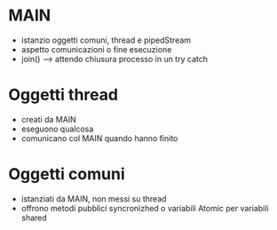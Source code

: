 # MAIN

- istanzio oggetti comuni, thread e pipedStream
- aspetto comunicazioni o fine esecuzione
- join() --> attendo chiusura processo in un try catch

# Oggetti thread

- creati da MAIN
- eseguono qualcosa
- comunicano col MAIN quando hanno finito

# Oggetti comuni

- istanziati da MAIN, non messi su thread
- offrono metodi pubblici syncronizhed o variabili Atomic per variabili shared
